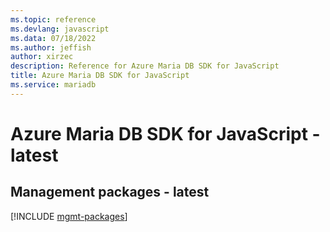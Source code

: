 ```yaml
---
ms.topic: reference
ms.devlang: javascript
ms.data: 07/18/2022
ms.author: jeffish
author: xirzec
description: Reference for Azure Maria DB SDK for JavaScript
title: Azure Maria DB SDK for JavaScript
ms.service: mariadb
---
```

# Azure Maria DB SDK for JavaScript - latest

## Management packages - latest
[!INCLUDE [mgmt-packages](maria-db-mgmt-index.md)]
